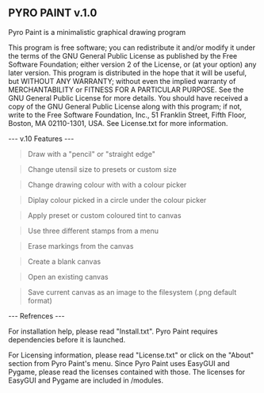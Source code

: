 PYRO PAINT v.1.0
---

Pyro Paint is a minimalistic graphical drawing program



This program is free software; you can redistribute it and/or modify it under the terms of the GNU General Public License as published by the Free Software Foundation; either version 2 of the License, or
(at your option) any later version.  This program is distributed in the hope that it will be useful, but WITHOUT ANY WARRANTY; without even the implied warranty of MERCHANTABILITY or FITNESS FOR A PARTICULAR PURPOSE.
See the GNU General Public License for more details.  You should have received a copy of the GNU General Public License along with this program; if not, write to the Free Software Foundation, Inc., 51 Franklin Street, Fifth Floor, Boston, MA 02110-1301, USA.
See License.txt for more information.

--- v.10 Features ---

>  Draw with a "pencil" or "straight edge"

>  Change utensil size to presets or custom size

>  Change drawing colour with with a colour picker

>  Diplay colour picked in a circle under the colour picker

>  Apply preset or custom coloured tint to canvas

>  Use three different stamps from a menu

>  Erase markings from the canvas

>  Create a blank canvas

>  Open an existing canvas

>  Save current canvas as an image to the filesystem (.png default format)

--- Refrences ---

For installation help, please read "Install.txt". Pyro Paint requires dependencies before it is launched.

For Licensing information, please read "License.txt" or click on the "About" section from Pyro Paint's menu. Since Pyro Paint uses EasyGUI and Pygame, please read the licenses contained with those. The licenses for EasyGUI and Pygame are included in /modules.
